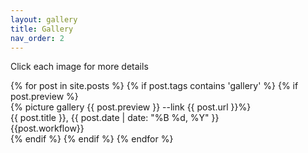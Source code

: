 ```yaml
---
layout: gallery
title: Gallery
nav_order: 2
---
```


<p>Click each image for more details</p>
  {% for post in site.posts %}
  {% if post.tags contains 'gallery' %}
  {% if post.preview %}
  <div class="picture-container">
  {% picture gallery {{ post.preview }} --link {{ post.url }}%}
  <div class="overlay-text">{{ post.title }}, {{ post.date | date: "%B %d, %Y" }}<br/>{{post.workflow}}</div>
  </div>
  {% endif %}
  {% endif %}
  {% endfor %}
